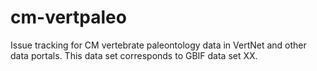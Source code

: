 # cm-vertpaleo
Issue tracking for CM vertebrate paleontology data in VertNet and other data portals. This data set corresponds to GBIF data set XX.
